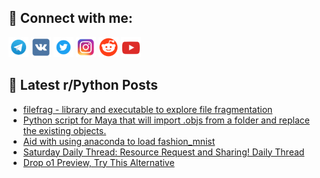 ## 🔎 Connect with me:
[<img src="https://github.com/bullbesh/bullbesh/blob/main/images/Telegram.png" width="32" height="32" />](https://t.me/bullbesh)
[<img src="https://github.com/bullbesh/bullbesh/blob/main/images/VK.png" width="32" height="32" />](https://vk.com/bullbesh)
[<img src="https://github.com/bullbesh/bullbesh/blob/main/images/Twitter.png" width="32" height="32" />](https://twitter.com/bullbesh1)
[<img src="https://github.com/bullbesh/bullbesh/blob/main/images/Instagram.png" width="32" height="32" />](https://www.instagram.com/bullbesh)
[<img src="https://github.com/bullbesh/bullbesh/blob/main/images/Reddit.png" width="32" height="32" />](https://www.reddit.com/user/bullbesh)
[<img src="https://github.com/bullbesh/bullbesh/blob/main/images/YouTube.png" width="32" height="32" />](https://www.youtube.com/channel/UCtfjRs6uzgq5mfm8S06WTcg)

## 📕 Latest r/Python Posts
<!-- BLOG-POST-LIST:START -->
- [filefrag - library and executable to explore file fragmentation](https://www.reddit.com/r/Python/comments/1g70lqb/filefrag_library_and_executable_to_explore_file/)
- [Python script for Maya that will import .objs from a folder and replace the existing objects.](https://www.reddit.com/r/Python/comments/1g6xs2y/python_script_for_maya_that_will_import_objs_from/)
- [Aid with using anaconda to load fashion_mnist](https://www.reddit.com/r/Python/comments/1g6wjqj/aid_with_using_anaconda_to_load_fashion_mnist/)
- [Saturday Daily Thread: Resource Request and Sharing! Daily Thread](https://www.reddit.com/r/Python/comments/1g6wbs0/saturday_daily_thread_resource_request_and/)
- [Drop o1 Preview, Try This Alternative](https://www.reddit.com/r/Python/comments/1g6qeh9/drop_o1_preview_try_this_alternative/)
<!-- BLOG-POST-LIST:END -->

